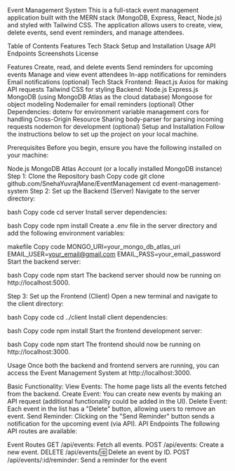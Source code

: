 Event Management System
This is a full-stack event management application built with the MERN stack (MongoDB, Express, React, Node.js) and styled with Tailwind CSS. The application allows users to create, view, delete events, send event reminders, and manage attendees.

Table of Contents
Features
Tech Stack
Setup and Installation
Usage
API Endpoints
Screenshots
License


Features
Create, read, and delete events
Send reminders for upcoming events
Manage and view event attendees
In-app notifications for reminders
Email notifications (optional)
Tech Stack
Frontend:
React.js
Axios for making API requests
Tailwind CSS for styling
Backend:
Node.js
Express.js
MongoDB (using MongoDB Atlas as the cloud database)
Mongoose for object modeling
Nodemailer for email reminders (optional)
Other Dependencies:
dotenv for environment variable management
cors for handling Cross-Origin Resource Sharing
body-parser for parsing incoming requests
nodemon for development (optional)
Setup and Installation
Follow the instructions below to set up the project on your local machine.

Prerequisites
Before you begin, ensure you have the following installed on your machine:

Node.js
MongoDB Atlas Account (or a locally installed MongoDB instance)
Step 1: Clone the Repository
bash
Copy code
git clone github.com/SnehaYuvrajMane/EventManagement
cd event-management-system
Step 2: Set up the Backend (Server)
Navigate to the server directory:

bash
Copy code
cd server
Install server dependencies:

bash
Copy code
npm install
Create a .env file in the server directory and add the following environment variables:

makefile
Copy code
MONGO_URI=your_mongo_db_atlas_uri
EMAIL_USER=your_email@gmail.com
EMAIL_PASS=your_email_password
Start the backend server:

bash
Copy code
npm start
The backend server should now be running on http://localhost:5000.

Step 3: Set up the Frontend (Client)
Open a new terminal and navigate to the client directory:

bash
Copy code
cd ../client
Install client dependencies:

bash
Copy code
npm install
Start the frontend development server:

bash
Copy code
npm start
The frontend should now be running on http://localhost:3000.

Usage
Once both the backend and frontend servers are running, you can access the Event Management System at http://localhost:3000.

Basic Functionality:
View Events: The home page lists all the events fetched from the backend.
Create Event: You can create new events by making an API request (additional functionality could be added in the UI).
Delete Event: Each event in the list has a "Delete" button, allowing users to remove an event.
Send Reminder: Clicking on the "Send Reminder" button sends a notification for the upcoming event (via API).
API Endpoints
The following API routes are available:

Event Routes
GET /api/events: Fetch all events.
POST /api/events: Create a new event.
DELETE /api/events/:id: Delete an event by ID.
POST /api/events/:id/reminder: Send a reminder for the event
